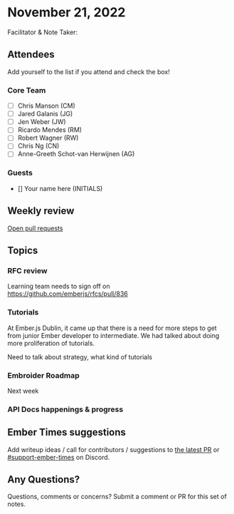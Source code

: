 # November 21, 2022

Facilitator & Note Taker: 

## Attendees

Add yourself to the list if you attend and check the box!

### Core Team

- [ ] Chris Manson (CM)
- [ ] Jared Galanis (JG)
- [ ] Jen Weber (JW)
- [ ] Ricardo Mendes (RM)
- [ ] Robert Wagner (RW)
- [ ] Chris Ng (CN)
- [ ] Anne-Greeth Schot-van Herwijnen (AG)

### Guests

- [] Your name here (INITIALS)

## Weekly review

[Open pull requests](https://help-wanted.emberjs.com/pull-requests)

## Topics

### RFC review

Learning team needs to sign off on https://github.com/emberjs/rfcs/pull/836

### Tutorials

At Ember.js Dublin, it came up that there is a need for more steps
to get from junior Ember developer to intermediate. We had talked about
doing more proliferation of tutorials.

Need to talk about strategy, what kind of tutorials

### Embroider Roadmap

Next week

<!-- If you would like to add a topic to the agenda please add a suggestion to the PR using the following format: -->
<!-- ### Your topic (INITIALS, expected duration in minutes) -->

### API Docs happenings & progress

## Ember Times suggestions

Add writeup ideas / call for contributors / suggestions to [the latest PR](https://github.com/ember-learn/ember-blog/pulls?q=is%3Aopen+is%3Apr+label%3A%22%F0%9F%97%9E+embertimes%22%20or%20#support-ember-times) or [#support-ember-times](https://discordapp.com/channels/480462759797063690/485450546887786506) on Discord.

## Any Questions?

Questions, comments or concerns? Submit a comment or PR for this set of notes.
